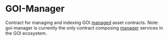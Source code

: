 # GOI-Manager

Contract for managing and indexing GOI [managed](../managed) asset contracts.  Note: goi-manager is currently the only contract composing [manager](../manager) services in the GOI ecosystem.

